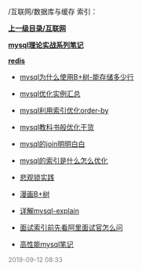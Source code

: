 /互联网/数据库与缓存 索引：


**[上一级目录/互联网](/互联网/index.md)**

**[mysql理论实战系列笔记](/互联网/数据库与缓存/mysql理论实战系列笔记/index.md)**

**[redis](/互联网/数据库与缓存/redis/index.md)**

- [mysql为什么使用B+树-能存储多少行](/互联网/数据库与缓存/mysql为什么使用B+树-能存储多少行.md)

- [mysql优化实例汇总](/互联网/数据库与缓存/mysql优化实例汇总.md)

- [mysql利用索引优化order-by](/互联网/数据库与缓存/mysql利用索引优化order-by.md)

- [mysql教科书般优化干货](/互联网/数据库与缓存/mysql教科书般优化干货.md)

- [mysql的join明明白白](/互联网/数据库与缓存/mysql的join明明白白.md)

- [mysql的索引是什么怎么优化](/互联网/数据库与缓存/mysql的索引是什么怎么优化.md)

- [悲观锁实践](/互联网/数据库与缓存/悲观锁实践.md)

- [漫画B+树](/互联网/数据库与缓存/漫画B+树.md)

- [详解mysql-explain](/互联网/数据库与缓存/详解mysql-explain.md)

- [面试索引前先看阿里面试官怎么问](/互联网/数据库与缓存/面试索引前先看阿里面试官怎么问.md)

- [高性能mysql笔记](/互联网/数据库与缓存/高性能mysql笔记.md)


<font size=2 color='grey'> 2019-09-12 08:33 </font>